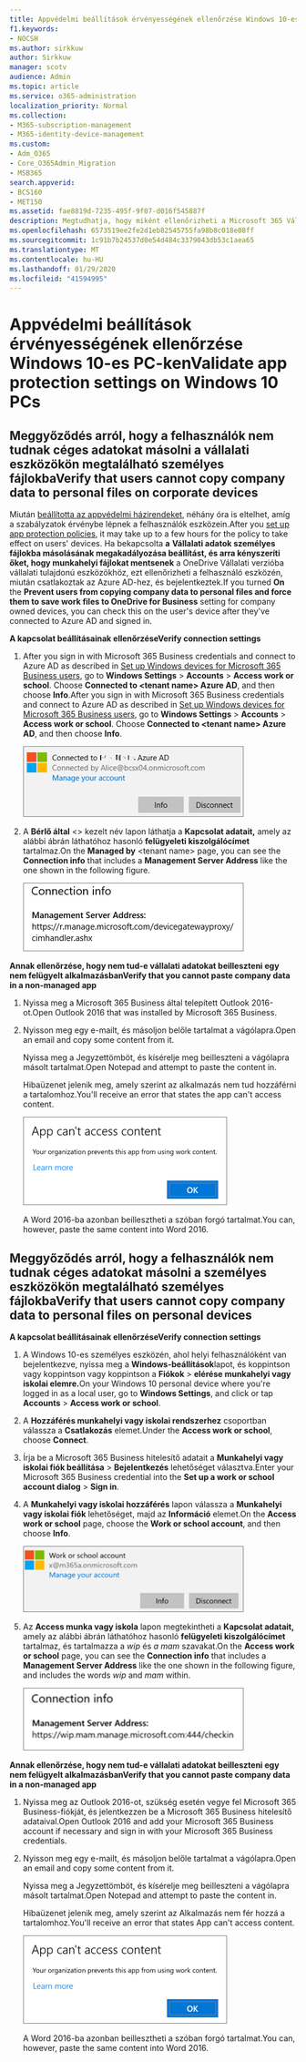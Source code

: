 ```yaml
---
title: Appvédelmi beállítások érvényességének ellenőrzése Windows 10-es PC-ken
f1.keywords:
- NOCSH
ms.author: sirkkuw
author: Sirkkuw
manager: scotv
audience: Admin
ms.topic: article
ms.service: o365-administration
localization_priority: Normal
ms.collection:
- M365-subscription-management
- M365-identity-device-management
ms.custom:
- Adm_O365
- Core_O365Admin_Migration
- MSB365
search.appverid:
- BCS160
- MET150
ms.assetid: fae8819d-7235-495f-9f07-d016f545887f
description: Megtudhatja, hogy miként ellenőrizheti a Microsoft 365 Vállalati alkalmazásvédelmi beállításait A Windows 10-es eszközökön.
ms.openlocfilehash: 6573519ee2fe2d1eb82545755fa98b8c018e08ff
ms.sourcegitcommit: 1c91b7b24537d0e54d484c3379043db53c1aea65
ms.translationtype: MT
ms.contentlocale: hu-HU
ms.lasthandoff: 01/29/2020
ms.locfileid: "41594995"
---
```

# <a name="validate-app-protection-settings-on-windows-10-pcs"></a><span data-ttu-id="5592a-103">Appvédelmi beállítások érvényességének ellenőrzése Windows 10-es PC-ken</span><span class="sxs-lookup"><span data-stu-id="5592a-103">Validate app protection settings on Windows 10 PCs</span></span>

## <a name="verify-that-users-cannot-copy-company-data-to-personal-files-on-corporate-devices"></a><span data-ttu-id="5592a-104">Meggyőződés arról, hogy a felhasználók nem tudnak céges adatokat másolni a vállalati eszközökön megtalálható személyes fájlokba</span><span class="sxs-lookup"><span data-stu-id="5592a-104">Verify that users cannot copy company data to personal files on corporate devices</span></span>

<span data-ttu-id="5592a-105">Miután [beállította az appvédelmi házirendeket](protection-settings-for-windows-10-devices.md), néhány óra is eltelhet, amíg a szabályzatok érvénybe lépnek a felhasználók eszközein.</span><span class="sxs-lookup"><span data-stu-id="5592a-105">After you [set up app protection policies](protection-settings-for-windows-10-devices.md), it may take up to a few hours for the policy to take effect on users' devices.</span></span> <span data-ttu-id="5592a-106">Ha bekapcsolta **a** **Vállalati adatok személyes fájlokba másolásának megakadályozása beállítást, és arra kényszeríti őket, hogy munkahelyi fájlokat mentsenek** a OneDrive Vállalati verzióba vállalati tulajdonú eszközökhöz, ezt ellenőrizheti a felhasználó eszközén, miután csatlakoztak az Azure AD-hez, és bejelentkeztek.</span><span class="sxs-lookup"><span data-stu-id="5592a-106">If you turned **On** the **Prevent users from copying company data to personal files and force them to save work files to OneDrive for Business** setting for company owned devices, you can check this on the user's device after they've connected to Azure AD and signed in.</span></span> 
  
 <span data-ttu-id="5592a-107">**A kapcsolat beállításainak ellenőrzése**</span><span class="sxs-lookup"><span data-stu-id="5592a-107">**Verify connection settings**</span></span>
  
1. <span data-ttu-id="5592a-p102">After you sign in with Microsoft 365 Business credentials and connect to Azure AD as described in [Set up Windows devices for Microsoft 365 Business users](set-up-windows-devices.md), go to **Windows Settings** \> **Accounts** \> **Access work or school**. Choose **Connected to \<tenant name\> Azure AD**, and then choose **Info**.</span><span class="sxs-lookup"><span data-stu-id="5592a-p102">After you sign in with Microsoft 365 Business credentials and connect to Azure AD as described in [Set up Windows devices for Microsoft 365 Business users](set-up-windows-devices.md), go to **Windows Settings** \> **Accounts** \> **Access work or school**. Choose **Connected to \<tenant name\> Azure AD**, and then choose **Info**.</span></span>
    
    ![Click or tap Info on the Connected to Azure AD dialog.](media/a36ede2b-d1a0-4d4e-8ea7-af39b4b63890.png)
  
2. <span data-ttu-id="5592a-111">A **Bérlő által** \<\> kezelt név lapon láthatja a **Kapcsolat adatait,** amely az alábbi ábrán láthatóhoz hasonló **felügyeleti kiszolgálócímet** tartalmaz.</span><span class="sxs-lookup"><span data-stu-id="5592a-111">On the **Managed by** \<tenant name\> page, you can see the **Connection info** that includes a **Management Server Address** like the one shown in the following figure.</span></span> 
    
    ![Managed by page shows connection info of the device manager URL.](media/47515a8e-2d0c-4bea-99f0-6b2545b88a11.png)
  
 <span data-ttu-id="5592a-113">**Annak ellenőrzése, hogy nem tud-e vállalati adatokat beilleszteni egy nem felügyelt alkalmazásban**</span><span class="sxs-lookup"><span data-stu-id="5592a-113">**Verify that you cannot paste company data in a non-managed app**</span></span>
  
1. <span data-ttu-id="5592a-114">Nyissa meg a Microsoft 365 Business által telepített Outlook 2016-ot.</span><span class="sxs-lookup"><span data-stu-id="5592a-114">Open Outlook 2016 that was installed by Microsoft 365 Business.</span></span>
    
2. <span data-ttu-id="5592a-115">Nyisson meg egy e-mailt, és másoljon belőle tartalmat a vágólapra.</span><span class="sxs-lookup"><span data-stu-id="5592a-115">Open an email and copy some content from it.</span></span>
    
    <span data-ttu-id="5592a-116">Nyissa meg a Jegyzettömböt, és kísérelje meg beilleszteni a vágólapra másolt tartalmat.</span><span class="sxs-lookup"><span data-stu-id="5592a-116">Open Notepad and attempt to paste the content in.</span></span>
    
    <span data-ttu-id="5592a-117">Hibaüzenet jelenik meg, amely szerint az alkalmazás nem tud hozzáférni a tartalomhoz.</span><span class="sxs-lookup"><span data-stu-id="5592a-117">You'll receive an error that states the app can't access content.</span></span>
    
    ![A dialog that states app can't access content when you paste into an unmanaged app.](media/5e82b154-cf2f-43c8-ae80-b45d8ad80e56.png)
  
    <span data-ttu-id="5592a-119">A Word 2016-ba azonban beillesztheti a szóban forgó tartalmat.</span><span class="sxs-lookup"><span data-stu-id="5592a-119">You can, however, paste the same content into Word 2016.</span></span>
    
## <a name="verify-that-users-cannot-copy-company-data-to-personal-files-on-personal-devices"></a><span data-ttu-id="5592a-120">Meggyőződés arról, hogy a felhasználók nem tudnak céges adatokat másolni a személyes eszközökön megtalálható személyes fájlokba</span><span class="sxs-lookup"><span data-stu-id="5592a-120">Verify that users cannot copy company data to personal files on personal devices</span></span>

 <span data-ttu-id="5592a-121">**A kapcsolat beállításainak ellenőrzése**</span><span class="sxs-lookup"><span data-stu-id="5592a-121">**Verify connection settings**</span></span>
  
1. <span data-ttu-id="5592a-122">A Windows 10-es személyes eszközén, ahol helyi felhasználóként van bejelentkezve, nyissa meg a **Windows-beállítások**lapot, és koppintson vagy koppintson vagy koppintson a **Fiókok** \> **elérése munkahelyi vagy iskolai elemre.**</span><span class="sxs-lookup"><span data-stu-id="5592a-122">On your Windows 10 personal device where you're logged in as a local user, go to **Windows Settings**, and click or tap **Accounts** \> **Access work or school**.</span></span>
    
2. <span data-ttu-id="5592a-123">A **Hozzáférés munkahelyi vagy iskolai rendszerhez** csoportban válassza a **Csatlakozás** elemet.</span><span class="sxs-lookup"><span data-stu-id="5592a-123">Under the **Access work or school**, choose **Connect**.</span></span>
    
3. <span data-ttu-id="5592a-124">Írja be a Microsoft 365 Business hitelesítő adatait a **Munkahelyi vagy iskolai fiók beállítása** \> **Bejelentkezés** lehetőséget választva.</span><span class="sxs-lookup"><span data-stu-id="5592a-124">Enter your Microsoft 365 Business credential into the **Set up a work or school account dialog** \> **Sign in**.</span></span>
    
4. <span data-ttu-id="5592a-125">A **Munkahelyi vagy iskolai hozzáférés** lapon válassza a **Munkahelyi vagy iskolai fiók** lehetőséget, majd az **Információ** elemet.</span><span class="sxs-lookup"><span data-stu-id="5592a-125">On the **Access work or school** page, choose the **Work or school account**, and then choose **Info**.</span></span>
    
    ![Kattintson vagy koppintson az Információ elemre a Munkahelyi vagy iskolai fiók párbeszédpanelen.](media/63bd8b32-cb32-4afa-8ce0-6070ac403abc.png)
  
5. <span data-ttu-id="5592a-127">Az **Access munka vagy iskola** lapon megtekintheti a **Kapcsolat adatait,** amely az alábbi ábrán láthatóhoz hasonló **felügyeleti kiszolgálócímet** tartalmaz, és tartalmazza a *wip* és *a mam* szavakat.</span><span class="sxs-lookup"><span data-stu-id="5592a-127">On the **Access work or school** page, you can see the **Connection info** that includes a **Management Server Address** like the one shown in the following figure, and includes the words  *wip*  and  *mam*  within.</span></span> 
    
    ![Managed by page shows connection info URL that includes the words mam and wpi.](media/abd4eaf4-44fa-4538-a3e8-1e0d331dfe1e.png)
  
 <span data-ttu-id="5592a-129">**Annak ellenőrzése, hogy nem tud-e vállalati adatokat beilleszteni egy nem felügyelt alkalmazásban**</span><span class="sxs-lookup"><span data-stu-id="5592a-129">**Verify that you cannot paste company data in a non-managed app**</span></span>
  
1. <span data-ttu-id="5592a-130">Nyissa meg az Outlook 2016-ot, szükség esetén vegye fel Microsoft 365 Business-fiókját, és jelentkezzen be a Microsoft 365 Business hitelesítő adataival.</span><span class="sxs-lookup"><span data-stu-id="5592a-130">Open Outlook 2016 and add your Microsoft 365 Business account if necessary and sign in with your Microsoft 365 Business credentials.</span></span>
    
2. <span data-ttu-id="5592a-131">Nyisson meg egy e-mailt, és másoljon belőle tartalmat a vágólapra.</span><span class="sxs-lookup"><span data-stu-id="5592a-131">Open an email and copy some content from it.</span></span>
    
    <span data-ttu-id="5592a-132">Nyissa meg a Jegyzettömböt, és kísérelje meg beilleszteni a vágólapra másolt tartalmat.</span><span class="sxs-lookup"><span data-stu-id="5592a-132">Open Notepad and attempt to paste the content in.</span></span>
    
    <span data-ttu-id="5592a-133">Hibaüzenet jelenik meg, amely szerint az Alkalmazás nem fér hozzá a tartalomhoz.</span><span class="sxs-lookup"><span data-stu-id="5592a-133">You'll receive an error that states App can't access content.</span></span>
    
    ![A dialog that states app can't access content when you paste into an unmanaged app.](media/5e82b154-cf2f-43c8-ae80-b45d8ad80e56.png)
  
    <span data-ttu-id="5592a-135">A Word 2016-ba azonban beillesztheti a szóban forgó tartalmat.</span><span class="sxs-lookup"><span data-stu-id="5592a-135">You can, however, paste the same content into Word 2016.</span></span>
    

